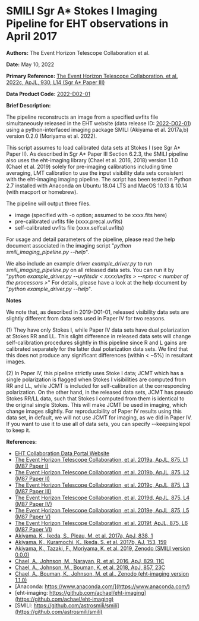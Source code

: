 # SMILI Sgr A* Stokes I Imaging Pipeline for EHT observations in April 2017

**Authors:** The Event Horizon Telescope Collaboration et al.

**Date:** May 10, 2022

**Primary Reference:** [The Event Horizon Telescope Collaboration, et al. 2022c, ApJL, 930, L14 (Sgr A* Paper III)](https://ui.adsabs.harvard.edu/link_gateway/2022ApJ...930L..14E/doi:10.3847/2041-8213/ac6429)

**Data Product Code:** [2022-D02-01](https://eventhorizontelescope.org/for-astronomers/data)

**Brief Description:**

The pipeline reconstructs an image from a specified uvfits file simultaneously
released in the EHT website (data release ID: [2022-D02-01](https://eventhorizontelescope.org/for-astronomers/data)) using a python-interfaced imaging package SMILI (Akiyama et al. 2017a,b) version 0.2.0 (Moriyama et al. 2022).

This script assumes to load calibrated data sets at Stokes I (see Sgr A* Paper II). As described in Sgr A* Paper III Section 6.2.3, the SMILI pipeline also uses the eht-imaging library (Chael et al. 2016, 2018) version 1.1.0 (Chael et al. 2019) solely for pre-imaging calibrations including time averaging, LMT calibration to use the input visibility data sets consistent with the eht-imaging imaging pipeline. The script has been tested in Python 2.7 installed with Anaconda on Ubuntu 18.04 LTS and MacOS 10.13 & 10.14 (with macport or homebrew).

The pipeline will output three files.

- image (specified with -o option; assumed to be xxxx.fits here)
- pre-calibrated uvfits file (xxxx.precal.uvfits)
- self-calibrated uvfits file (xxxx.selfcal.uvfits)

For usage and detail parameters of the pipeline, please read the help document associated in the imaging script "*python smili_imaging_pipeline.py --help*".

We also include an example driver *example_driver.py* to run *smili_imaging_pipeline.py* on all released data sets. You can run it by "*python example_driver.py --uvfitsdir < xxxx/uvfits > --nproc < number of the processors >*" For details, please have a look at the help document by "*python example_driver.py --help*".

**Notes**

We note that, as described in 2019-D01-01, released visibility data sets are
slightly different from data sets used in Paper IV for two reasons.

(1) They have only Stokes I, while Paper IV data sets have dual polarization at
Stokes RR and LL. This slight difference in released data sets will change
self-calibration procedures slightly in this pipeline since R and L gains are
calibrated separately for the latter dual polarization data sets. We find that
this does not produce any significant differences (within < ~5%) in resultant images.

(2) In Paper IV, this pipeline strictly uses Stoke I data; JCMT which has a
single polarization is flagged when Stokes I visibilities are computed from RR
and LL, while JCMT is included for self-calibration at the corresponding
polarization. On the other hand, in the released data sets, JCMT has pseudo
Stokes RR/LL data, such that Stokes I computed from them is identical to the
original single Stokes. This will make JCMT be used in imaging, which change
images slightly. For reproducibility of Paper IV results using this data set, in
default, we will not use JCMT for imaging, as we did in Paper IV. If you want
to use it to use all of data sets, you can specify --keepsinglepol to keep it.

**References:**

- [EHT Collaboration Data Portal Website](https://eventhorizontelescope.org/for-astronomers/data)
- [The Event Horizon Telescope Collaboration, et al. 2019a, ApJL, 875, L1 (M87 Paper I)](https://doi.org/10.3847/2041-8213/ab0ec7)
- [The Event Horizon Telescope Collaboration, et al. 2019b, ApJL, 875, L2 (M87 Paper II)](https://doi.org/10.3847/2041-8213/ab0c96)
- [The Event Horizon Telescope Collaboration, et al. 2019c, ApJL, 875, L3 (M87 Paper III)](https://doi.org/10.3847/2041-8213/ab0c57)
- [The Event Horizon Telescope Collaboration, et al. 2019d, ApJL, 875, L4 (M87 Paper IV)](https://doi.org/10.3847/2041-8213/ab0e85)
- [The Event Horizon Telescope Collaboration, et al. 2019e, ApJL, 875, L5 (M87 Paper V)](https://doi.org/10.3847/2041-8213/ab0f43)
- [The Event Horizon Telescope Collaboration, et al. 2019f, ApJL, 875, L6 (M87 Paper VI)](https://doi.org/10.3847/2041-8213/ab1141)
- [Akiyama, K., Ikeda, S., Pleau, M. et al. 2017a, ApJ, 838, 1](https://ui.adsabs.harvard.edu/#abs/2017ApJ...838....1A)
- [Akiyama, K., Kuramochi, K., Ikeda, S. et al. 2017b, AJ, 153, 159](https://ui.adsabs.harvard.edu/#abs/2017AJ....153..159A)
- [Akiyama, K., Tazaki, F., Moriyama, K. et al. 2019, Zenodo (SMILI version 0.0.0)](https://zenodo.org/record/2616725)
- [Chael, A., Johnson, M., Narayan, R. et al. 2016, ApJ, 829, 11C](https://ui.adsabs.harvard.edu/abs/2016ApJ...829...11C/abstract)
- [Chael, A., Johnson, M., Bouman, K. et al. 2018, ApJ, 857, 23C](https://ui.adsabs.harvard.edu/abs/2018ApJ...857...23C/abstract)
- [Chael, A., Bouman, K., Johnson, M. et al., Zenodo (eht-imaging version 1.1.0)](https://zenodo.org/record/2614016)
- [Anaconda: https://www.anaconda.com/](https://www.anaconda.com/)
- [eht-imaging: https://github.com/achael/eht-imaging](https://github.com/achael/eht-imaging)
- [SMILI: https://github.com/astrosmili/smili](https://github.com/astrosmili/smili)
